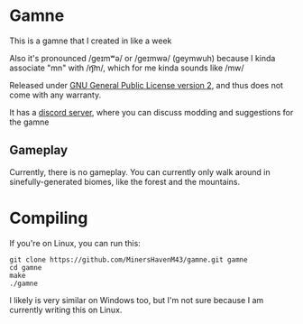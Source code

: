 # Gamne
This is a gamne that I created in like a week

Also it's pronounced /geɪmʷə/ or /geɪmwə/ (geymwuh) because I kinda associate "mn" with /ŋ͡m/, which for me kinda sounds like /mw/

Released under [GNU General Public License version 2](https://www.gnu.org/licenses/old-licenses/gpl-2.0.en.html), and thus does not come with any warranty.

It has a [discord server](https://discord.com/invite/qNH8GHk9EU), where you can discuss modding and suggestions for the gamne

## Gameplay

Currently, there is no gameplay. You can currently only walk around in sinefully-generated biomes, like the forest and the mountains.

# Compiling
If you're on Linux, you can run this:
```
git clone https://github.com/MinersHavenM43/gamne.git gamne
cd gamne
make
./gamne
```
I likely is very similar on Windows too, but I'm not sure because I am currently writing this on Linux.
